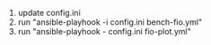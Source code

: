 1. update config.ini
2. run "ansible-playhook -i config.ini bench-fio.yml"
3. run "ansible-playhook - config.ini fio-plot.yml"